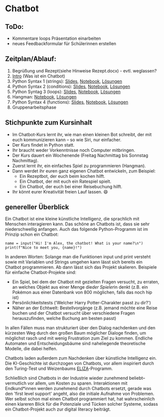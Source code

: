 # Chatbot

## ToDo: 
- Kommentare loops Präsentation einarbeiten
- neues Feedbackformular für Schülerinnen erstellen 

## Zeitplan/Ablauf: 
1) Begrüßung und Rezept(siehe Hinweise Rezept.docx) - evtl. weglassen?
2) [Intro](introduction.pptx) (Was ist ein Chatbot)
3) Python Syntax 1 (strings): [Slides](strings.pptx), [Notebook](strings.ipynb), [Lösungen](strings_lösungen.ipynb)
4) Python Syntax 2 (conditions): [Slides](conditions.pptx), [Notebook](conditions.ipynb), [Lösungen](conditions_lösungen.ipynb)
5) Python Syntag 3 (loops): [Slides](loops.pptx), [Notebook](schleifen.ipynb), [Lösungen](schleifen_lösungen.ipynb)
6) Hangman: [Notebook](hangman.ipynb), [Lösungen](hangman_lösungen.ipynb)
7) Python Syntax 4 (functions): [Slides](functions.pptx), [Notebook](functions.ipynb), [Lösungen](functions_lösungen.ipynb)
8) Gruppenarbeitsphase

## Stichpunkte zum Kursinhalt
- Im Chatbot-Kurs lernt ihr, wie man einen kleinen Bot schreibt, der mit euch kommunizieren kann – so wie Siri, nur einfacher.
- Der Kurs findet in Python statt.
- Ihr braucht weder Vorkenntnisse noch Computer mitbringen.
- Der Kurs dauert ein Wochenende (Freitag Nachmittag bis Sonnstag Nachmittag).
- Zuerst lernt ihr, ein einfaches Spiel zu programmieren (Hangman).
- Dann werdet ihr euren ganz eigenen Chatbot entwickeln, zum Beispiel:
    - Ein Rezeptbot, der euch beim kochen hilft.
    - Ein Chatbot, der mit euch ein Ratespiel spielt.
    - Ein Chatbot, der euch bei einer Reisebuchung hilft.
- Ihr könnt eurer Kreativität freien Lauf lassen. 😄

## genereller Überblick 
Ein Chatbot ist eine kleine künstliche Intelligenz, die sprachlich mit Menschen interagieren kann. Das schöne an Chatbots ist, dass sie sehr niederschwellig anfangen. Auch das folgende Python-Programm ist im Prinzip schon ein Chatbot:

`name = input("Hi! I'm Alex, the chatbot! What is your name?\n")`
`print(f"Nice to meet you, {name}!")`

In anderen Worten: Solange man die Funktionen input und print versteht sowie mit Variablen und Strings umgehen kann lässt sich bereits ein Chatbot programmieren. Ab dann lässt sich das Projekt skalieren. Beispiele für einfache Chatbot-Projekte sind:

- Ein Spiel, bei dem der Chatbot mit gezielten Fragen versucht, zu erraten, an welches Objekt aus einer Menge die*der Spieler*in denkt (z.B. ein Pokémon aus einer Datenbank von 800 möglichen, falls das noch hip ist)
- Persönlichkeitstests ('Welcher Harry Potter-Charakter passt zu dir?')
- Näher an der Echtwelt: Bestellvorgänge (z.B. jemand möchte eine Reise buchen und der Chatbot versucht über verschiedene Fragen herauszufinden, welche Buchung am besten passt)

In allen Fällen muss man strukturiert über den Dialog nachdenken und den kürzesten Weg durch den großen Baum möglicher Dialoge finden, um möglichst rasch und mit wenig Frustration zum Ziel zu kommen. Endliche Automaten und Entscheidungsbäume sind naheliegende theoretische Modelle, die dabei helfen.

Chatbots laden außerdem zum Nachdenken über künstliche Intelligenz ein. Die KI-Geschichte ist durchzogen von Chatbots, vor allem inspiriert durch den Turing-Test und Weizenbaums [ELIZA](https://en.wikipedia.org/wiki/ELIZA)-Programm.

Schließlich sind Chatbots in der Industrie wieder zunehmend beliebt–vermutlich vor allem, um Kosten zu sparen. Interaktionen mit Endkund*innen werden zunehmend durch Chatbots ersetzt, gerade was den 'first level support' angeht, also die initiale Aufnahme von Problemen. Wer selbst schon mal einen Chatbot programmiert hat, hat wahrscheinlich einen klareren Blick für die Potenziale und Tücken solcher Systeme, sodass ein Chatbot-Projekt auch zur digital literacy beiträgt.
